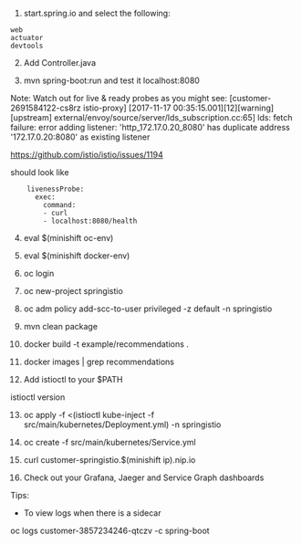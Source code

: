 
1. start.spring.io and select the following:
```
web
actuator
devtools
```

2. Add Controller.java 

3. mvn spring-boot:run and test it localhost:8080

Note: Watch out for live & ready probes as you might see: [customer-2691584122-cs8rz istio-proxy] [2017-11-17 00:35:15.001][12][warning][upstream] external/envoy/source/server/lds_subscription.cc:65] lds: fetch failure: error adding listener: 'http_172.17.0.20_8080' has duplicate address '172.17.0.20:8080' as existing listener

https://github.com/istio/istio/issues/1194

should look like

        livenessProbe:
          exec:
            command: 
            - curl
            - localhost:8080/health

4. eval $(minishift oc-env)

5. eval $(minishift docker-env)

6. oc login

7. oc new-project springistio

8. oc adm policy add-scc-to-user privileged -z default -n springistio

9. mvn clean package

10. docker build -t example/recommendations .

11. docker images | grep recommendations

12. Add istioctl to your $PATH

istioctl version

13. oc apply -f <(istioctl kube-inject -f src/main/kubernetes/Deployment.yml) -n springistio

14. oc create -f src/main/kubernetes/Service.yml

15. curl customer-springistio.$(minishift ip).nip.io

16. Check out your Grafana, Jaeger and Service Graph dashboards

Tips:

* To view logs when there is a sidecar

oc logs customer-3857234246-qtczv -c spring-boot

